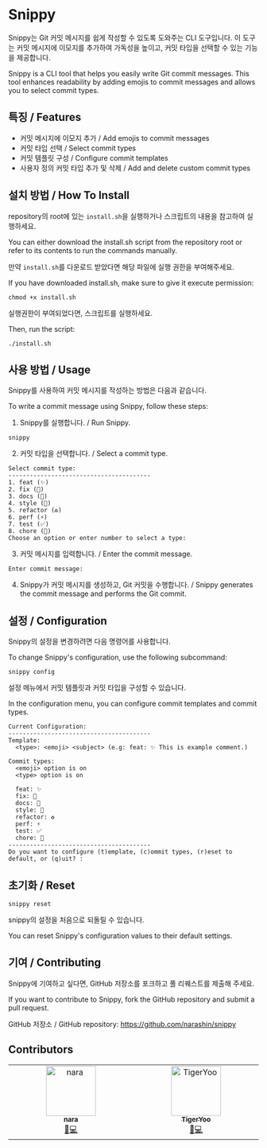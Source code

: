 # Snippy

Snippy는 Git 커밋 메시지를 쉽게 작성할 수 있도록 도와주는 CLI 도구입니다. 이 도구는 커밋 메시지에 이모지를 추가하여 가독성을 높이고, 커밋 타입을 선택할 수 있는 기능을 제공합니다.

Snippy is a CLI tool that helps you easily write Git commit messages. This tool enhances readability by adding emojis to commit messages and allows you to select commit types.

## 특징 / Features

- 커밋 메시지에 이모지 추가 / Add emojis to commit messages
- 커밋 타입 선택 / Select commit types
- 커밋 템플릿 구성 / Configure commit templates
- 사용자 정의 커밋 타입 추가 및 삭제 / Add and delete custom commit types

## 설치 방법 / How To Install

repository의 root에 있는 `install.sh`을 실행하거나 스크립트의 내용을 참고하여 실행하세요.

You can either download the install.sh script from the repository root or refer to its contents to run the commands manually.

만약 `install.sh`를 다운로드 받았다면 해당 파일에 실행 권한을 부여해주세요.

If you have downloaded install.sh, make sure to give it execute permission:

```
chmod +x install.sh
```

실행권한이 부여되었다면, 스크립트를 실행하세요.

Then, run the script:

```
./install.sh
```

## 사용 방법 / Usage

Snippy를 사용하여 커밋 메시지를 작성하는 방법은 다음과 같습니다.

To write a commit message using Snippy, follow these steps:

1. Snippy를 실행합니다. / Run Snippy.

```
snippy
```

2. 커밋 타입을 선택합니다. / Select a commit type.

```
Select commit type:
----------------------------------------
1. feat (✨)
2. fix (🐛)
3. docs (📝)
4. style (💄)
5. refactor (♻️)
6. perf (⚡)
7. test (✅)
8. chore (🔧)
Choose an option or enter number to select a type:
```

3. 커밋 메시지를 입력합니다. / Enter the commit message.

```
Enter commit message:
```

4. Snippy가 커밋 메시지를 생성하고, Git 커밋을 수행합니다. / Snippy generates the commit message and performs the Git commit.

## 설정 / Configuration

Snippy의 설정을 변경하려면 다음 명령어를 사용합니다.

To change Snippy's configuration, use the following subcommand:

```
snippy config
```

설정 메뉴에서 커밋 템플릿과 커밋 타입을 구성할 수 있습니다.

In the configuration menu, you can configure commit templates and commit types.

```
Current Configuration:
----------------------------------------
Template:
  <type>: <emoji> <subject> (e.g: feat: ✨ This is example comment.)

Commit types:
  <emoji> option is on
  <type> option is on

  feat: ✨
  fix: 🐛
  docs: 📝
  style: 💄
  refactor: ♻️
  perf: ⚡
  test: ✅
  chore: 🔧
----------------------------------------
Do you want to configure (t)emplate, (c)ommit types, (r)eset to default, or (q)uit? :
```

## 초기화 / Reset

```
snippy reset
```

snippy의 설정을 처음으로 되돌릴 수 있습니다.

You can reset Snippy's configuration values to their default settings.

## 기여 / Contributing

Snippy에 기여하고 싶다면, GitHub 저장소를 포크하고 풀 리퀘스트를 제출해 주세요.

If you want to contribute to Snippy, fork the GitHub repository and submit a pull request.

GitHub 저장소 / GitHub repository: https://github.com/narashin/snippy

## Contributors

<!-- ALL-CONTRIBUTORS-LIST:START - Do not remove or modify this section -->
<!-- prettier-ignore-start -->
<!-- markdownlint-disable -->
<table>
  <tbody>
    <tr>
      <td align="center" valign="top" width="14.28%"><a href="http://nara.dev"><img src="https://avatars.githubusercontent.com/u/16604401?v=4?s=100" width="100px;" alt="nara"/><br /><sub><b>nara</b></sub></a><br /><a href="#maintenance-narashin" title="Maintenance">🚧</a><a href="#code-narashin" title="Code">💻</a></td>
      <td align="center" valign="top" width="14.28%"><a href="https://tigeryoo-portfolio.web.app/"><img src="https://avatars.githubusercontent.com/u/6271133?v=4?s=100" width="100px;" alt="TigerYoo"/><br /><sub><b>TigerYoo</b></sub></a><br /><a href="#bug-MTGVim" title="Bug reports">🐛</a><a href="#code-MTGVim" title="Code">💻</a></td>
    </tr>
  </tbody>
</table>

<!-- markdownlint-restore -->
<!-- prettier-ignore-end -->

<!-- ALL-CONTRIBUTORS-LIST:END -->
